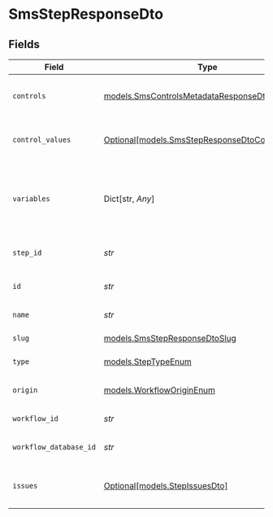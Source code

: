 # SmsStepResponseDto


## Fields

| Field                                                                                            | Type                                                                                             | Required                                                                                         | Description                                                                                      |
| ------------------------------------------------------------------------------------------------ | ------------------------------------------------------------------------------------------------ | ------------------------------------------------------------------------------------------------ | ------------------------------------------------------------------------------------------------ |
| `controls`                                                                                       | [models.SmsControlsMetadataResponseDto](../models/smscontrolsmetadataresponsedto.md)             | :heavy_check_mark:                                                                               | Controls metadata for the SMS step                                                               |
| `control_values`                                                                                 | [Optional[models.SmsStepResponseDtoControlValues]](../models/smsstepresponsedtocontrolvalues.md) | :heavy_minus_sign:                                                                               | Control values for the SMS step                                                                  |
| `variables`                                                                                      | Dict[str, *Any*]                                                                                 | :heavy_check_mark:                                                                               | JSON Schema for variables, follows the JSON Schema standard                                      |
| `step_id`                                                                                        | *str*                                                                                            | :heavy_check_mark:                                                                               | Unique identifier of the step                                                                    |
| `id`                                                                                             | *str*                                                                                            | :heavy_check_mark:                                                                               | Database identifier of the step                                                                  |
| `name`                                                                                           | *str*                                                                                            | :heavy_check_mark:                                                                               | Name of the step                                                                                 |
| `slug`                                                                                           | [models.SmsStepResponseDtoSlug](../models/smsstepresponsedtoslug.md)                             | :heavy_check_mark:                                                                               | Slug of the step                                                                                 |
| `type`                                                                                           | [models.StepTypeEnum](../models/steptypeenum.md)                                                 | :heavy_check_mark:                                                                               | Type of the step                                                                                 |
| `origin`                                                                                         | [models.WorkflowOriginEnum](../models/workfloworiginenum.md)                                     | :heavy_check_mark:                                                                               | Origin of the workflow                                                                           |
| `workflow_id`                                                                                    | *str*                                                                                            | :heavy_check_mark:                                                                               | Workflow identifier                                                                              |
| `workflow_database_id`                                                                           | *str*                                                                                            | :heavy_check_mark:                                                                               | Workflow database identifier                                                                     |
| `issues`                                                                                         | [Optional[models.StepIssuesDto]](../models/stepissuesdto.md)                                     | :heavy_minus_sign:                                                                               | Issues associated with the step                                                                  |